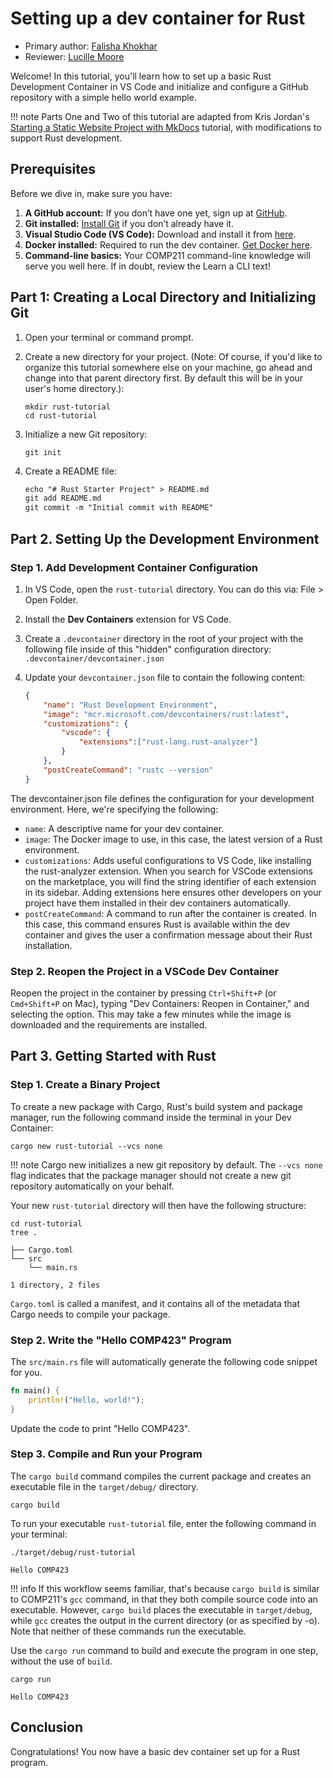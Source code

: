 # Setting up a dev container for Rust
* Primary author: [Falisha Khokhar](https://github.com/falishakhokhar)
* Reviewer: [Lucille Moore](https://github.com/lmoore36)

Welcome! In this tutorial, you'll learn how to set up a basic Rust Development Container in VS Code and initialize and configure a GitHub repository with a simple hello world example.

!!! note
    Parts One and Two of this tutorial are adapted from Kris Jordan's [Starting a Static Website Project with MkDocs](https://comp423-25s.github.io/resources/MkDocs/tutorial/) tutorial, with modifications to support Rust development. 

## Prerequisites

Before we dive in, make sure you have:

1. **A GitHub account:** If you don’t have one yet, sign up at [GitHub](https://github.com/).
2. **Git installed:** [Install Git](https://git-scm.com/book/en/v2/Getting-Started-Installing-Git) if you don’t already have it.
3. **Visual Studio Code (VS Code):** Download and install it from [here](https://code.visualstudio.com/).
4. **Docker installed:** Required to run the dev container. [Get Docker here](https://www.docker.com/products/docker-desktop).
5. **Command-line basics:** Your COMP211 command-line knowledge will serve you well here. If in doubt, review the Learn a CLI text!

## Part 1: Creating a Local Directory and Initializing Git

1. Open your terminal or command prompt.

2. Create a new directory for your project. (Note: Of course, if you'd like to organize this tutorial somewhere else on your machine, go ahead and change into that parent directory first. By default this will be in your user's home directory.):

    ```
    mkdir rust-tutorial
    cd rust-tutorial
    ```

3. Initialize a new Git repository:

    ```
    git init
    ```

4. Create a README file:

    ```markdown
    echo "# Rust Starter Project" > README.md
    git add README.md
    git commit -m "Initial commit with README"
    ```

## Part 2. Setting Up the Development Environment

### Step 1. Add Development Container Configuration

1. In VS Code, open the `rust-tutorial` directory. You can do this via: File > Open Folder.
2. Install the **Dev Containers** extension for VS Code.
3. Create a `.devcontainer` directory in the root of your project with the following file inside of this "hidden" configuration directory: `.devcontainer/devcontainer.json`
4. Update your `devcontainer.json` file to contain the following content:

    ```json
    {
        "name": "Rust Development Environment",
        "image": "mcr.microsoft.com/devcontainers/rust:latest",
        "customizations": {
            "vscode": {
                "extensions":["rust-lang.rust-analyzer"]
            }
        },
        "postCreateCommand": "rustc --version"
    }
    ```

The devcontainer.json file defines the configuration for your development environment. Here, we're specifying the following:

- `name`: A descriptive name for your dev container.
- `image`: The Docker image to use, in this case, the latest version of a Rust environment. 
- `customizations`: Adds useful configurations to VS Code, like installing the rust-analyzer extension. When you search for VSCode extensions on the marketplace, you will find the string identifier of each extension in its sidebar. Adding extensions here ensures other developers on your project have them installed in their dev containers automatically.
- `postCreateCommand`: A command to run after the container is created. In this case, this command ensures Rust is available within the dev container and gives the user a confirmation message about their Rust installation.


### Step 2. Reopen the Project in a VSCode Dev Container

Reopen the project in the container by pressing `Ctrl+Shift+P` (or `Cmd+Shift+P` on Mac), typing "Dev Containers: Reopen in Container," and selecting the option. This may take a few minutes while the image is downloaded and the requirements are installed.

## Part 3. Getting Started with Rust

### Step 1. Create a Binary Project

To create a new package with Cargo, Rust's build system and package manager, run the following command inside the terminal in your Dev Container:

```
cargo new rust-tutorial --vcs none
```

!!! note
    Cargo new initializes a new git repository by default. The `--vcs none` flag indicates that the package manager should not create a new git repository automatically on your behalf.

Your new `rust-tutorial` directory will then have the following structure:

```
cd rust-tutorial
tree .

├── Cargo.toml
└── src
    └── main.rs

1 directory, 2 files
```

`Cargo.toml` is called a manifest, and it contains all of the metadata that Cargo needs to compile your package.

### Step 2. Write the "Hello COMP423" Program

The `src/main.rs` file will automatically generate the following code snippet for you.

```rust
fn main() {
    println!("Hello, world!");
}
```

Update the code to print "Hello COMP423".

### Step 3. Compile and Run your Program

The `cargo build` command compiles the current package and creates an executable file in the `target/debug/` directory. 
```
cargo build
```

To run your executable `rust-tutorial` file, enter the following command in your terminal:
```
./target/debug/rust-tutorial

Hello COMP423
```
!!! info
    If this workflow seems familiar, that's because `cargo build` is similar to COMP211's `gcc` command, in that they both compile source code into an executable. However, `cargo build` places the executable in `target/debug`, while `gcc` creates the output in the current directory (or as specified by -o). Note that neither of these commands run the executable.

Use the `cargo run` command to build and execute the program in one step, without the use of `build`.

```
cargo run

Hello COMP423
```

## Conclusion

Congratulations! You now have a basic dev container set up for a Rust program.